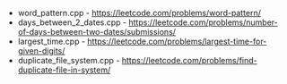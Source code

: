 - word_pattern.cpp - https://leetcode.com/problems/word-pattern/
- days_between_2_dates.cpp -   https://leetcode.com/problems/number-of-days-between-two-dates/submissions/      
- largest_time.cpp - https://leetcode.com/problems/largest-time-for-given-digits/     
- duplicate_file_system.cpp - https://leetcode.com/problems/find-duplicate-file-in-system/
